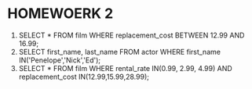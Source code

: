 # HOMEWOERK 2
1. SELECT * FROM film WHERE replacement_cost BETWEEN 12.99 AND 16.99;
2. SELECT first_name, last_name FROM actor WHERE first_name IN('Penelope','Nick','Ed');
3. SELECT * FROM film WHERE rental_rate IN(0.99, 2.99, 4.99) AND replacement_cost IN(12.99,15.99,28.99);
